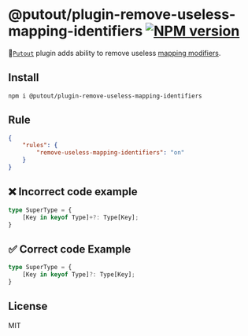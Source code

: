 # @putout/plugin-remove-useless-mapping-identifiers [![NPM version][NPMIMGURL]][NPMURL]

[NPMIMGURL]: https://img.shields.io/npm/v/@putout/plugin-remove-useless-mapping-identifiers.svg?style=flat&longCache=true
[NPMURL]: https://npmjs.org/package/@putout/plugin-remove-useless-mapping-identifiers "npm"

🐊[`Putout`](https://github.com/coderaiser/putout) plugin adds ability to remove useless [mapping modifiers](https://www.typescriptlang.org/docs/handbook/2/mapped-types.html#mapping-modifiers).

## Install

```
npm i @putout/plugin-remove-useless-mapping-identifiers
```

## Rule

```json
{
    "rules": {
        "remove-useless-mapping-identifiers": "on"
    }
}
```

## ❌ Incorrect code example

```ts
type SuperType = {
    [Key in keyof Type]+?: Type[Key];
}
```

## ✅ Correct code Example

```ts
type SuperType = {
    [Key in keyof Type]?: Type[Key];
}
```

## License

MIT
